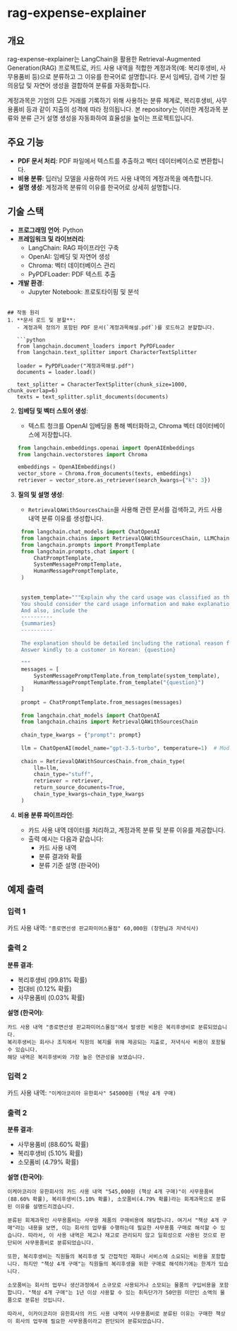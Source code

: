 # rag-expense-explainer

## 개요
rag-expense-explainer는 LangChain을 활용한 Retrieval-Augmented Generation(RAG) 프로젝트로, 카드 사용 내역을 적합한 계정과목(예: 복리후생비, 사무용품비 등)으로 분류하고 그 이유를 한국어로 설명합니다. 문서 임베딩, 검색 기반 질의응답 및 자연어 생성을 결합하여 분류를 자동화합니다.

계정과목은 기업의 모든 거래를 기록하기 위해 사용하는 분류 체계로, 복리후생비, 사무용품비 등과 같이 지출의 성격에 따라 정의됩니다. 본 repository는 이러한 계정과목 분류와 분류 근거 설명 생성을 자동화하여 효율성을 높이는 프로젝트입니다.

## 주요 기능
- **PDF 문서 처리**: PDF 파일에서 텍스트를 추출하고 벡터 데이터베이스로 변환합니다.
- **비용 분류**: 딥러닝 모델을 사용하여 카드 사용 내역의 계정과목을 예측합니다.
- **설명 생성**: 계정과목 분류의 이유를 한국어로 상세히 설명합니다.

## 기술 스택
- **프로그래밍 언어**: Python
- **프레임워크 및 라이브러리**:
  - LangChain: RAG 파이프라인 구축
  - OpenAI: 임베딩 및 자연어 생성
  - Chroma: 벡터 데이터베이스 관리
  - PyPDFLoader: PDF 텍스트 추출
- **개발 환경**:
  - Jupyter Notebook: 프로토타이핑 및 분석

```

## 작동 원리
1. **문서 로드 및 분할**:
   - 계정과목 정의가 포함된 PDF 문서(`계정과목해설.pdf`)를 로드하고 분할합니다.

   ```python
   from langchain.document_loaders import PyPDFLoader
   from langchain.text_splitter import CharacterTextSplitter

   loader = PyPDFLoader("계정과목해설.pdf")
   documents = loader.load()

   text_splitter = CharacterTextSplitter(chunk_size=1000, chunk_overlap=6)
   texts = text_splitter.split_documents(documents)
   ```

2. **임베딩 및 벡터 스토어 생성**:
   - 텍스트 청크를 OpenAI 임베딩을 통해 벡터화하고, Chroma 벡터 데이터베이스에 저장합니다.

   ```python
   from langchain.embeddings.openai import OpenAIEmbeddings
   from langchain.vectorstores import Chroma

   embeddings = OpenAIEmbeddings()
   vector_store = Chroma.from_documents(texts, embeddings)
   retriever = vector_store.as_retriever(search_kwargs={"k": 3})
   ```

3. **질의 및 설명 생성**:
   - `RetrievalQAWithSourcesChain`을 사용해 관련 문서를 검색하고, 카드 사용 내역 분류 이유를 생성합니다.

   ```python
    from langchain.chat_models import ChatOpenAI
    from langchain.chains import RetrievalQAWithSourcesChain, LLMChain
    from langchain.prompts import PromptTemplate 
    from langchain.prompts.chat import (
        ChatPromptTemplate,
        SystemMessagePromptTemplate,
        HumanMessagePromptTemplate,
    )
    
    
    system_template="""Explain why the card usage was classified as the account subject in Korean.
    You should consider the card usage information and make explanation relating it with the definition, characteristics, and classification of the account subject.
    And also, include the 
    ----------
    {summaries}
    ----------
    
    The explanation should be detailed including the rational reason for the classification of the account subject, and the explanation of the account subject classification criteria.
    Answer kindly to a customer in Korean: {question}
    
    """
    messages = [
        SystemMessagePromptTemplate.from_template(system_template),
        HumanMessagePromptTemplate.from_template("{question}")
    ]
    
    prompt = ChatPromptTemplate.from_messages(messages)
    
    from langchain.chat_models import ChatOpenAI
    from langchain.chains import RetrievalQAWithSourcesChain
    
    chain_type_kwargs = {"prompt": prompt}
    
    llm = ChatOpenAI(model_name="gpt-3.5-turbo", temperature=1)  # Modify model_name if you have access to GPT-4
    
    chain = RetrievalQAWithSourcesChain.from_chain_type(
        llm=llm,
        chain_type="stuff",
        retriever = retriever,
        return_source_documents=True,
        chain_type_kwargs=chain_type_kwargs
    )
   ```

4. **비용 분류 파이프라인**:
   - 카드 사용 내역 데이터를 처리하고, 계정과목 분류 및 분류 이유를 제공합니다.
   - 출력 예시는 다음과 같습니다:
     - 카드 사용 내역
     - 분류 결과와 확률
     - 분류 기준 설명 (한국어)

## 예제 출력
### 입력 1
카드 사용 내역: `"종로면선생 판교파미어스몰점" 60,000원 (창현님과 저녁식사)`

### 출력 2
**분류 결과**:
- 복리후생비 (99.81% 확률)
- 접대비 (0.12% 확률)
- 사무용품비 (0.03% 확률)

**설명 (한국어)**:
```
카드 사용 내역 "종로면선생 판교파미어스몰점"에서 발생한 비용은 복리후생비로 분류되었습니다.
복리후생비는 회사나 조직에서 직원의 복지를 위해 제공되는 지출로, 저녁식사 비용이 포함될 수 있습니다.
해당 내역은 복리후생비와 가장 높은 연관성을 보였습니다.
```


### 입력 2
카드 사용 내역: `"이케아코리아 유한회사" 545000원 (책상 4개 구매)`

### 출력 2
**분류 결과**:
- 사무용품비 (88.60% 확률)
- 복리후생비 (5.10% 확률)
- 소모품비 (4.79% 확률)

**설명 (한국어)**:
```
이케아코리아 유한회사의 카드 사용 내역 "545,000원 (책상 4개 구매)"이 사무용품비(88.60% 확률), 복리후생비(5.10% 확률), 소모품비(4.79% 확률)라는 회계과목으로 분류된 이유를 설명드리겠습니다.

분류된 회계과목인 사무용품비는 사무용 제품의 구매비용에 해당합니다. 여기서 "책상 4개 구매"라는 내용을 보면, 이는 회사의 업무를 수행하는데 필요한 사무용품 구매로 해석할 수 있습니다. 따라서, 이 사용 내역은 제고나 재고로 관리되지 않고 일회성으로 사용된 것으로 판단되어 사무용품비로 분류되었습니다.

또한, 복리후생비는 직원들의 복리후생 및 간접적인 재화나 서비스에 소요되는 비용을 포함합니다. 하지만 "책상 4개 구매"는 직원들의 복리후생을 위한 구매로 해석하기에는 한계가 있습니다.

소모품비는 회사의 업무나 생산과정에서 소규모로 사용되거나 소모되는 물품의 구입비용을 포함합니다. "책상 4개 구매"는 1년 이상 사용할 수 있는 취득단가가 50만원 미만인 소액의 물품으로 분류된 것입니다.

따라서, 이카이코리아 유한회사의 카드 사용 내역이 사무용품비로 분류된 이유는 구매한 책상이 회사의 업무에 필요한 사무용품이라고 판단되어 분류되었습니다.
```

